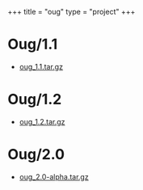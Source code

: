 +++
title = "oug"
type = "project"
+++

# Oug/1.1
* [oug_1.1.tar.gz](/oug/Oug/1.1/oug_1.1.tar.gz)

# Oug/1.2
* [oug_1.2.tar.gz](/oug/Oug/1.2/oug_1.2.tar.gz)

# Oug/2.0
* [oug_2.0-alpha.tar.gz](/oug/Oug/2.0/oug_2.0-alpha.tar.gz)
